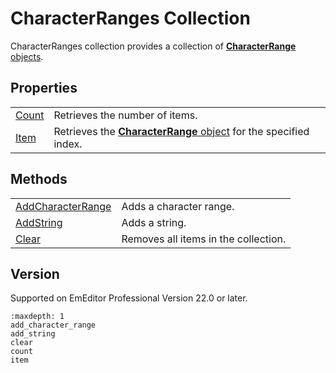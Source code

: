 # CharacterRanges Collection

CharacterRanges collection provides a collection of [**CharacterRange** objects](../character_range/index).

## Properties

|     |     |
| --- | --- |
| [Count](count) | Retrieves the number of items. |
| [Item](item) | Retrieves the [**CharacterRange** object](../character_range/index) for the specified index. |

## Methods

|     |     |
| --- | --- |
| [AddCharacterRange](add_character_range) | Adds a character range. |
| [AddString](add_string) | Adds a string. |
| [Clear](clear) | Removes all items in the collection. |

## Version

Supported on EmEditor Professional Version 22.0 or later.

```{toctree}
:maxdepth: 1
add_character_range
add_string
clear
count
item
```
